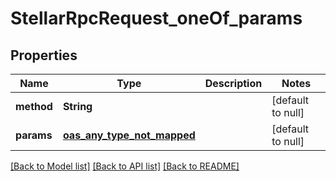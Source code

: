 # StellarRpcRequest_oneOf_params
## Properties

| Name | Type | Description | Notes |
|------------ | ------------- | ------------- | -------------|
| **method** | **String** |  | [default to null] |
| **params** | [**oas_any_type_not_mapped**](.md) |  | [default to null] |

[[Back to Model list]](../README.md#documentation-for-models) [[Back to API list]](../README.md#documentation-for-api-endpoints) [[Back to README]](../README.md)

